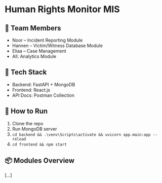 # Human Rights Monitor MIS

## 👥 Team Members

- Noor – Incident Reporting Module
- Hannen – Victim/Witness Database Module
- Eliaa – Case Management
- All: Analytics Module

## 🧠 Tech Stack

- Backend: FastAPI + MongoDB
- Frontend: React.js
- API Docs: Postman Collection

## 🚀 How to Run

1. Clone the repo
2. Run MongoDB server
3. `cd backend && .\venv\Scripts\activate && uvicorn app.main:app --reload `
4. `cd frontend && npm start`

## 📦 Modules Overview

[...]

